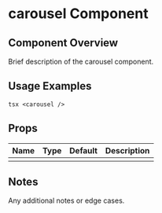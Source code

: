 # carousel Component

## Component Overview

Brief description of the carousel component.

## Usage Examples

`tsx
<carousel />
`

## Props

| Name | Type | Default | Description |
| ---- | ---- | ------- | ----------- |
|      |      |         |             |

## Notes

Any additional notes or edge cases.
